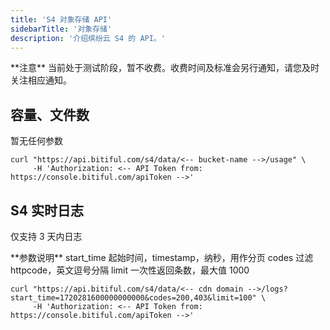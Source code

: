 ```yaml
---
title: 'S4 对象存储 API'
sidebarTitle: '对象存储'
description: '介绍缤纷云 S4 的 API。'
---
```


<Warning>
**注意**
当前处于测试阶段，暂不收费。收费时间及标准会另行通知，请您及时关注相应通知。
</Warning>

## 容量、文件数
暂无任何参数

```shell
curl "https://api.bitiful.com/s4/data/<-- bucket-name -->/usage" \
     -H 'Authorization: <-- API Token from: https://console.bitiful.com/apiToken -->'
```

## S4 实时日志
仅支持 3 天内日志

<Tip>
**参数说明**
start_time   起始时间，timestamp，纳秒，用作分页
codes        过滤 httpcode，英文逗号分隔
limit        一次性返回条数，最大值 1000
</Tip>

```shell
curl "https://api.bitiful.com/s4/data/<-- cdn domain -->/logs?start_time=1720281600000000000&codes=200,403&limit=100" \
     -H 'Authorization: <-- API Token from: https://console.bitiful.com/apiToken -->'
```